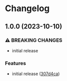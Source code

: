 # Changelog

## 1.0.0 (2023-10-10)


### ⚠ BREAKING CHANGES

* initial release

### Features

* initial release ([307d4ca](https://github.com/Sleavely/eslint-config/commit/307d4ca4b78bb8bb02b38fca5949e8cf04842c2e))
